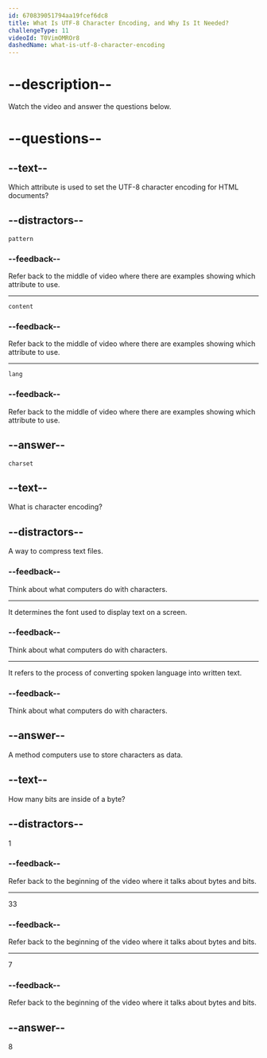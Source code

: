```yaml
---
id: 670839051794aa19fcef6dc8
title: What Is UTF-8 Character Encoding, and Why Is It Needed?
challengeType: 11
videoId: T0VimOMROr8
dashedName: what-is-utf-8-character-encoding
---
```


# --description--

Watch the video and answer the questions below.

# --questions--

## --text--

Which attribute is used to set the UTF-8 character encoding for HTML documents?

## --distractors--

`pattern`

### --feedback--

Refer back to the middle of video where there are examples showing which attribute to use.

---

`content`

### --feedback--

Refer back to the middle of video where there are examples showing which attribute to use.

---

`lang`

### --feedback--

Refer back to the middle of video where there are examples showing which attribute to use.

## --answer--

`charset`

## --text--

What is character encoding?

## --distractors--

A way to compress text files.

### --feedback--

Think about what computers do with characters.

---

It determines the font used to display text on a screen.

### --feedback--

Think about what computers do with characters.

---

It refers to the process of converting spoken language into written text.

### --feedback--

Think about what computers do with characters.

## --answer--

A method computers use to store characters as data.

## --text--

How many bits are inside of a byte?

## --distractors--

1

### --feedback--

Refer back to the beginning of the video where it talks about bytes and bits.

---

33

### --feedback--

Refer back to the beginning of the video where it talks about bytes and bits.

---

7

### --feedback--

Refer back to the beginning of the video where it talks about bytes and bits.

## --answer--

8

